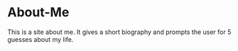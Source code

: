 # About-Me
This is a site about me. It gives a short biography and prompts the user for 5 guesses about my life.

